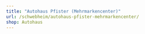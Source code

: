 ```yaml
---
title: "Autohaus Pfister (Mehrmarkencenter)"
url: /schwebheim/autohaus-pfister-mehrmarkencenter/
shop: Autohaus
---
```

